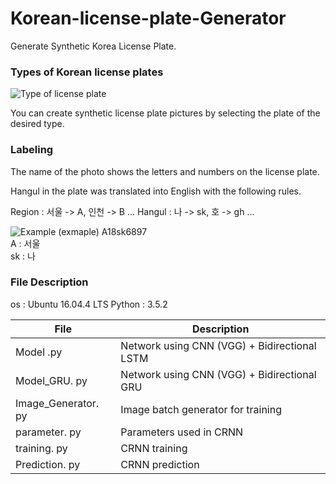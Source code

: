 # Korean-license-plate-Generator

Generate Synthetic Korea License Plate.

### Types of Korean license plates

![Type of license plate](https://github.com/qjadud1994/CRNN-Keras/blob/master/photo/license%20plate.jpg)

You can create synthetic license plate pictures by selecting the plate of the desired type.


### Labeling

The name of the photo shows the letters and numbers on the license plate.

Hangul in the plate was translated into English with the following rules.

Region : 서울 -> A, 인천 -> B ...
Hangul : 나 -> sk, 호 -> gh ...

![Example](https://github.com/qjadud1994/CRNN-Keras/blob/master/DB/train/A18sk6897.jpg)
(exmaple) A18sk6897 <br/>
A : 서울 <br/>
sk : 나 <br/>

### File Description

os : Ubuntu 16.04.4 LTS
Python : 3.5.2


|       File         |Description                                       |
|--------------------|--------------------------------------------------|
|Model .py           |Network using CNN (VGG) + Bidirectional LSTM      |
|Model_GRU. py       |Network using CNN (VGG) + Bidirectional GRU       |
|Image_Generator. py |Image batch generator for training                |
|parameter. py       |Parameters used in CRNN                           |
|training. py        |CRNN training                                     |
|Prediction. py      |CRNN prediction                                   |
